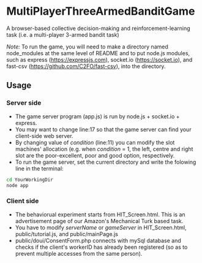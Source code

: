 # MultiPlayerThreeArmedBanditGame
A browser-based collective decision-making and reinforcement-learning task (i.e. a multi-player 3-armed bandit task)

*Note:* To run the game, you will need to make a directory named node_modules at the same level of README and to put node.js modules, such as express (https://expressjs.com), socket.io (https://socket.io), and fast-csv (https://github.com/C2FO/fast-csv), into the directory. 

## Usage
### Server side
+ The game server program (app.js) is run by node.js + socket.io + express. 
+ You may want to change line:17 so that the game server can find your client-side web server. 
+ By changing value of _condition_ (line:11) you can modify the slot machines' allocation (e.g. when _condition_ = 1, the left, centre and right slot are the poor-excellent, poor and good option, respectively. 
+ To run the game server, set the current directory and write the folowing line in the terminal:

```bash
cd YourWorkingDir
node app
```

### Client side
+ The behaviorual experiment starts from HIT_Screen.html. This is an advertisement page of our Amazon's Mechanical Turk based task.
+ You have to modify _serverName_ or _gameServer_ in HIT_Screen.html, public/tutorial.js, and public/mainPage.js
+ public/doui/ConsentForm.php connects with mySql database and checks if the client's workerID has already been registered (so as to prevent multiple accesses from the same person).
